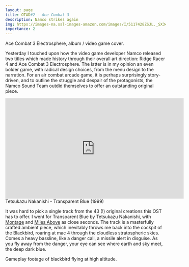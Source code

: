 ```yaml
---
layout: page
title: OTAD#2 - Ace Combat 3
description: Namco strikes again
img: https://images-na.ssl-images-amazon.com/images/I/5117428ZSJL._SX342_.jpg
importance: 2
---
```


<div class="row">
    <div class="col-sm mt-3 mt-md-0">
        <img class="img-fluid rounded z-depth-1" src="https://img.discogs.com/10zjvg1DfMaIWC1XJQYGJniotAI=/fit-in/600x594/filters:strip_icc():format(jpeg):mode_rgb():quality(90)/discogs-images/R-1187976-1199736599.jpeg.jpg" alt="" title="Ace Combat 3 (album cover)"/>
    </div>
    <div class="col-sm mt-3 mt-md-0">
        <img class="img-fluid rounded z-depth-1" src="https://images-na.ssl-images-amazon.com/images/I/5117428ZSJL._SX342_.jpg" alt="" title="Ace Combat 3 (game cover)"/>
    </div>
</div>
<div class="caption">
    Ace Combat 3 Electrosphere, album / video game cover.
</div>

Yesterday I touched upon how the video game developer Namco released two titles which made history through their overall art direction: Ridge Racer 4 and Ace Combat 3 Electrosphere. The latter is in my opinion an even bolder game, with radical design choices, from the menu design to the narration. For an air combat arcade game, it is perhaps surprisingly story-driven, and to outline the struggle and despair of the protagonists, the Namco Sound Team outdid themselves to offer an outstanding original piece.

<div style="text-align: center;"> <iframe width="560" height="315" src="https://www.youtube.com/embed/f_UiIO3oAos" frameborder="0" allow="accelerometer; autoplay; encrypted-media; gyroscope; picture-in-picture" allowfullscreen></iframe> </div>

<div class="caption">
    Tetsukazu Nakanishi - Transparent Blue (1999)
</div>

It was hard to pick a single track from the 43 (!) original creations this OST has to offer. I went for Transparent Blue by Tetsukazu Nakanishi, with [Montage](https://youtu.be/PMVCOcMitOQ) and [Miles Above](https://youtu.be/iX-7QGCjMgw) as close seconds. The track is a masterfully crafted ambient piece, which inevitably throws me back into the cockpit of the Blackbird, roaring at mac 4 through the cloudless stratospheric skies. Comes a heavy bassline, like a danger call, a missile alert in disguise. As you fly away from the danger, your eye can see where earth and sky meet, the deep dark blue.

<div class="row">
    <div class="col-sm mt-3 mt-md-0">
        <img class="img-fluid rounded z-depth-1" src="https://i.ytimg.com/vi/8wfH9s5NIVc/maxresdefault.jpg" alt="" title="Gameplay footage of blackbird flying at high altitude"/>
    </div>
</div>
<div class="caption">
    Gameplay footage of blackbird flying at high altitude.
</div>

